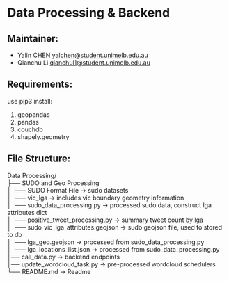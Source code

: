 # Data Processing & Backend

## Maintainer: 
- Yalin CHEN <yalchen@student.unimelb.edu.au>
- Qianchu Li <qianchul1@student.unimelb.edu.au>

## Requirements: 
use pip3 install:
1. geopandas 
2. pandas
3. couchdb
4. shapely.geometry 

## File Structure: 
Data Processing/  
├── SUDO and Geo Processing  
│    ├── SUDO Format File       -> sudo datasets  
│    └── vic_lga      -> includes vic boundary geometry information  
│    └── sudo_data_processing.py   -> processed sudo data, construct lga attributes dict  
│    └── positive_tweet_processing.py   -> summary tweet count by lga   
│    └── sudo_vic_lga_attributes.geojson   -> sudo geojson file, used to stored to db  
│    └── lga_geo.geojson   -> processed from sudo_data_processing.py  
│    └── lga_locations_list.json   -> processed from sudo_data_processing.py  
│── call_data.py           -> backend endpoints  
│── update_wordcloud_task.py        -> pre-processed wordcloud schedulers  
└── README.md            -> Readme